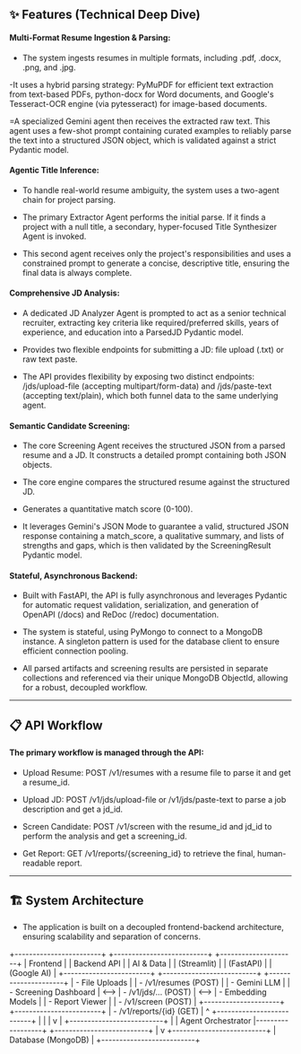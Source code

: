 ## ✨ Features (Technical Deep Dive)
#### Multi-Format Resume Ingestion & Parsing:

- The system ingests resumes in multiple formats, including .pdf, .docx, .png, and .jpg.

-It uses a hybrid parsing strategy: PyMuPDF for efficient text extraction from text-based PDFs, python-docx for Word documents, and Google's Tesseract-OCR engine (via pytesseract) for image-based documents.

=A specialized Gemini agent then receives the extracted raw text. This agent uses a few-shot prompt containing curated examples to reliably parse the text into a structured JSON object, which is validated against a strict Pydantic model.

#### Agentic Title Inference:

- To handle real-world resume ambiguity, the system uses a two-agent chain for project parsing.

- The primary Extractor Agent performs the initial parse. If it finds a project with a null title, a secondary, hyper-focused Title Synthesizer Agent is invoked.

- This second agent receives only the project's responsibilities and uses a constrained prompt to generate a concise, descriptive title, ensuring the final data is always complete.

#### Comprehensive JD Analysis:

- A dedicated JD Analyzer Agent is prompted to act as a senior technical recruiter, extracting key criteria like required/preferred skills, years of experience, and education into a ParsedJD Pydantic model.

- Provides two flexible endpoints for submitting a JD: file upload (.txt) or raw text paste.

- The API provides flexibility by exposing two distinct endpoints: /jds/upload-file (accepting multipart/form-data) and /jds/paste-text (accepting text/plain), which both funnel data to the same underlying agent.

#### Semantic Candidate Screening:

- The core Screening Agent receives the structured JSON from a parsed resume and a JD. It constructs a detailed prompt containing both JSON objects.

- The core engine compares the structured resume against the structured JD.

- Generates a quantitative match score (0-100).
  
- It leverages Gemini's JSON Mode to guarantee a valid, structured JSON response containing a match_score, a qualitative summary, and lists of strengths and gaps, which is then validated by the ScreeningResult Pydantic model.

#### Stateful, Asynchronous Backend:

- Built with FastAPI, the API is fully asynchronous and leverages Pydantic for automatic request validation, serialization, and generation of OpenAPI (/docs) and ReDoc (/redoc) documentation.

- The system is stateful, using PyMongo to connect to a MongoDB instance. A singleton pattern is used for the database client to ensure efficient connection pooling.

- All parsed artifacts and screening results are persisted in separate collections and referenced via their unique MongoDB ObjectId, allowing for a robust, decoupled workflow.
---
## 📋 API Workflow
#### The primary workflow is managed through the API:

- Upload Resume: POST /v1/resumes with a resume file to parse it and get a resume_id.

- Upload JD: POST /v1/jds/upload-file or /v1/jds/paste-text to parse a job description and get a jd_id.

- Screen Candidate: POST /v1/screen with the resume_id and jd_id to perform the analysis and get a screening_id.

- Get Report: GET /v1/reports/{screening_id} to retrieve the final, human-readable report.

---

## 🏗️ System Architecture
- The application is built on a decoupled frontend-backend architecture, ensuring scalability and separation of concerns.

+------------------------+        +--------------------------+        +---------------------+
|   Frontend             |        |      Backend API         |        |     AI & Data       |
|  (Streamlit)           |        |       (FastAPI)          |        |       (Google AI)   |
+------------------------+        +--------------------------+        +---------------------+
| - File Uploads         |        | - /v1/resumes (POST)     |        | - Gemini LLM        |
| - Screening Dashboard  |  <-->  | - /v1/jds/... (POST)     |  <-->  | - Embedding Models  |
| - Report Viewer        |        | - /v1/screen (POST)      |        +---------------------+
+------------------------+        | - /v1/reports/{id} (GET) |                  ^
                                  +--------------------------+                  |
                                               |                                |
                                               v                                |
                                  +--------------------------+                  |
                                  |     Agent Orchestrator   |------------------+
                                  +--------------------------+
                                               |
                                               v
                                  +--------------------------+
                                  |    Database (MongoDB)    |
                                  +--------------------------+

